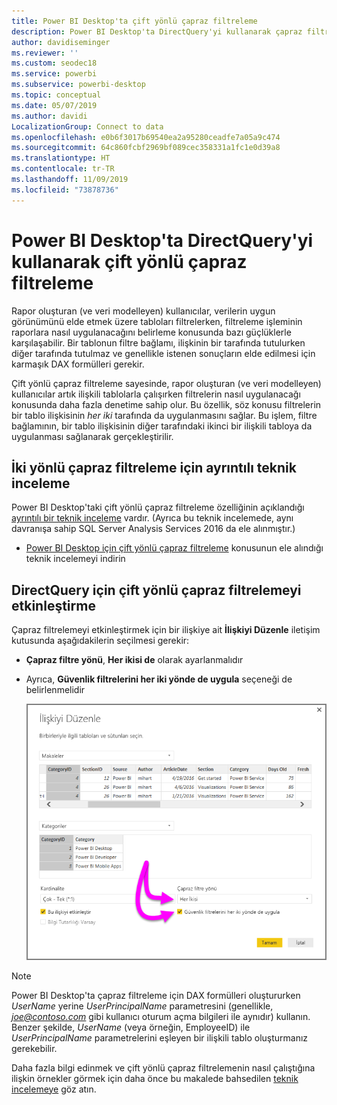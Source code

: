 ```yaml
---
title: Power BI Desktop'ta çift yönlü çapraz filtreleme
description: Power BI Desktop'ta DirectQuery'yi kullanarak çapraz filtrelemeyi etkinleştirin
author: davidiseminger
ms.reviewer: ''
ms.custom: seodec18
ms.service: powerbi
ms.subservice: powerbi-desktop
ms.topic: conceptual
ms.date: 05/07/2019
ms.author: davidi
LocalizationGroup: Connect to data
ms.openlocfilehash: e0b6f3017b69540ea2a95280ceadfe7a05a9c474
ms.sourcegitcommit: 64c860fcbf2969bf089cec358331a1fc1e0d39a8
ms.translationtype: HT
ms.contentlocale: tr-TR
ms.lasthandoff: 11/09/2019
ms.locfileid: "73878736"
---
```

# <a name="bidirectional-cross-filtering-using-directquery-in-power-bi-desktop"></a>Power BI Desktop'ta DirectQuery'yi kullanarak çift yönlü çapraz filtreleme

Rapor oluşturan (ve veri modelleyen) kullanıcılar, verilerin uygun görünümünü elde etmek üzere tabloları filtrelerken, filtreleme işleminin raporlara nasıl uygulanacağını belirleme konusunda bazı güçlüklerle karşılaşabilir. Bir tablonun filtre bağlamı, ilişkinin bir tarafında tutulurken diğer tarafında tutulmaz ve genellikle istenen sonuçların elde edilmesi için karmaşık DAX formülleri gerekir.

Çift yönlü çapraz filtreleme sayesinde, rapor oluşturan (ve veri modelleyen) kullanıcılar artık ilişkili tablolarla çalışırken filtrelerin nasıl uygulanacağı konusunda daha fazla denetime sahip olur. Bu özellik, söz konusu filtrelerin bir tablo ilişkisinin *her iki* tarafında da uygulanmasını sağlar. Bu işlem, filtre bağlamının, bir tablo ilişkisinin diğer tarafındaki ikinci bir ilişkili tabloya da uygulanması sağlanarak gerçekleştirilir.

## <a name="detailed-whitepaper-for-bidirectional-cross-filtering"></a>İki yönlü çapraz filtreleme için ayrıntılı teknik inceleme
Power BI Desktop'taki çift yönlü çapraz filtreleme özelliğinin açıklandığı [ayrıntılı bir teknik inceleme](https://download.microsoft.com/download/2/7/8/2782DF95-3E0D-40CD-BFC8-749A2882E109/Bidirectional%20cross-filtering%20in%20Analysis%20Services%202016%20and%20Power%20BI.docx) vardır. (Ayrıca bu teknik incelemede, aynı davranışa sahip SQL Server Analysis Services 2016 da ele alınmıştır.)

* [Power BI Desktop için çift yönlü çapraz filtreleme](https://download.microsoft.com/download/2/7/8/2782DF95-3E0D-40CD-BFC8-749A2882E109/Bidirectional%20cross-filtering%20in%20Analysis%20Services%202016%20and%20Power%20BI.docx) konusunun ele alındığı teknik incelemeyi indirin

## <a name="enabling-bidirectional-cross-filtering-for-directquery"></a>DirectQuery için çift yönlü çapraz filtrelemeyi etkinleştirme

Çapraz filtrelemeyi etkinleştirmek için bir ilişkiye ait **İlişkiyi Düzenle** iletişim kutusunda aşağıdakilerin seçilmesi gerekir:

* **Çapraz filtre yönü**, **Her ikisi de** olarak ayarlanmalıdır
* Ayrıca, **Güvenlik filtrelerini her iki yönde de uygula** seçeneği de belirlenmelidir

  ![](media/desktop-bidirectional-filtering/bidirectional-filtering_2.png)

> [!NOTE]
> Power BI Desktop'ta çapraz filtreleme için DAX formülleri oluştururken *UserName* yerine *UserPrincipalName* parametresini (genellikle, <em>joe@contoso.com</em> gibi kullanıcı oturum açma bilgileri ile aynıdır) kullanın. Benzer şekilde, *UserName* (veya örneğin, EmployeeID) ile *UserPrincipalName* parametrelerini eşleyen bir ilişkili tablo oluşturmanız gerekebilir.

Daha fazla bilgi edinmek ve çift yönlü çapraz filtrelemenin nasıl çalıştığına ilişkin örnekler görmek için daha önce bu makalede bahsedilen [teknik incelemeye](https://download.microsoft.com/download/2/7/8/2782DF95-3E0D-40CD-BFC8-749A2882E109/Bidirectional%20cross-filtering%20in%20Analysis%20Services%202016%20and%20Power%20BI.docx) göz atın.

